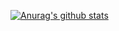 
[![Anurag's github stats](https://github-readme-stats.vercel.app/api?usernam=Test1998-)](https://github.com/anuraghazra/github-readme-stats)
